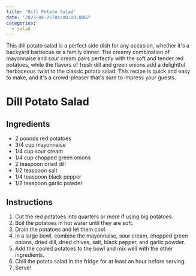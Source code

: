 ```yaml
---
title: 'Dill Potato Salad'
date: '2023-04-25T04:00:00.000Z'
categories:
  - salad
---
```

This dill potato salad is a perfect side dish for any occasion, whether it's a backyard barbecue or a family dinner. The creamy combination of mayonnaise and sour cream pairs perfectly with the soft and tender red potatoes, while the flavors of fresh dill and green onions add a delightful herbaceous twist to the classic potato salad. This recipe is quick and easy to make, and it's a crowd-pleaser that's sure to impress your guests.

# Dill Potato Salad

## Ingredients
- 2 pounds red potatoes
- 3/4 cup mayonnaise
- 1/4 cup sour cream
- 1/4 cup chopped green onions
- 2 teaspoon dried dill
- 1/2 teaspoon salt
- 1/4 teaspoon black pepper
- 1/2 teaspoon garlic powder

## Instructions

1. Cut the red potatoes into quarters or more if using big potatoes.
2. Boil the potatoes in hot water until they are soft.
3. Drain the potatoes and let them cool.
4. In a large bowl, combine the mayonnaise, sour cream, chopped green onions, dried dill, dried chives, salt, black pepper, and garlic powder.
5. Add the cooled potatoes to the bowl and mix well with the other ingredients.
6. Chill the potato salad in the fridge for at least an hour before serving.
7. Serve!


